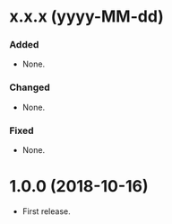 # x.x.x (yyyy-MM-dd)

### Added

* None.

### Changed

* None.

### Fixed

* None.

# 1.0.0 (2018-10-16)

* First release.
